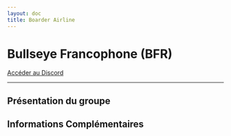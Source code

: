 ```yaml
---
layout: doc
title: Boarder Airline
---
```


# Bullseye Francophone (BFR)

[Accéder au Discord](https://discord.gg/ApyX4AfZGt)

---

## Présentation du groupe

## Informations Complémentaires